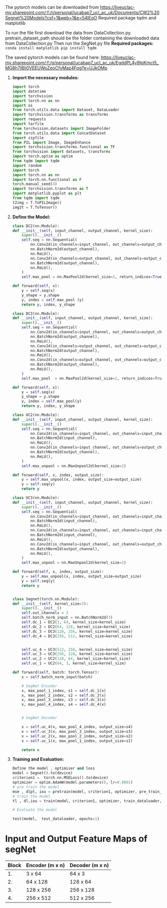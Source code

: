 
The pytorch models can be downloaded from https://liveuclac-my.sharepoint.com/:f:/r/personal/ucabap7_ucl_ac_uk/Documents/CW2%20Segnet%20Models?csf=1&web=1&e=54IEqO
Required package tqdm and matplotlib


To run the file first download the data from DataCollection.py.
pretrain_dataset_path should be the folder containing the downloaded data from  DataCollection.py
Then run the SegNet.py file
 **Required packages:**
    ```
    conda install matplotlib
    pip install tqdm
    ```

The saved pytorch models can be found here:
https://liveuclac-my.sharepoint.com/:f:/g/personal/ucabap7_ucl_ac_uk/EgddPL4y9IpKmct5_MG8h7IBIi0VEEUWoZeoCfvMaz4Fqg?e=UJkOMp
1. **Import the necessary modules:**
    ```python
    import torch
    import datetime
    import torchvision
    import torch.nn as nn
    import os
    from torch.utils.data import Dataset, DataLoader
    import torchvision.transforms as transforms
    import requests
    import tarfile
    from torchvision.datasets import ImageFolder
    from torch.utils.data import ConcatDataset
    import zipfile
    from PIL import Image, ImageEnhance
    import torchvision.transforms.functional as TF
    from torchvision import datasets, transforms
    import torch.optim as optim
    from tqdm import tqdm
    import random
    import torch
    import torch.nn as nn
    import torch.nn.functional as F
    torch.manual_seed(4)
    import torchvision.transforms as T
    import matplotlib.pyplot as plt
    from tqdm import tqdm
    t2img = T.ToPILImage()
    img2t = T.ToTensor()
    ```

2. **Define the Model:**
    ```python
    class DC2(nn.Module):
    def __init__(self, input_channel, output_channel, kernel_size):
        super().__init__()
        self.seq = nn.Sequential(
            nn.Conv2d(in_channels=input_channel, out_channels=output_channel, kernel_size=kernel_size, padding=kernel_size//2, bias=False),
            nn.BatchNorm2d(output_channel),
            nn.ReLU(),
            nn.Conv2d(in_channels=output_channel, out_channels=output_channel, kernel_size=kernel_size, padding=kernel_size//2, bias=False),
            nn.BatchNorm2d(output_channel),
            nn.ReLU(),
        )
        self.max_pool = nn.MaxPool2d(kernel_size=2, return_indices=True)

    def forward(self, x):
        y = self.seq(x)
        y_shape = y.shape
        y, index = self.max_pool (y)
        return y, index, y_shape

    class DC3(nn.Module):
    def __init__(self, input_channel, output_channel, kernel_size):
        super().__init__()
        self.seq = nn.Sequential(
            nn.Conv2d(in_channels=input_channel, out_channels=output_channel, kernel_size=kernel_size, padding=kernel_size//2, bias=False),
            nn.BatchNorm2d(output_channel),
            nn.ReLU(),
            nn.Conv2d(in_channels=output_channel, out_channels=output_channel, kernel_size=kernel_size, padding=kernel_size//2, bias=False),
            nn.BatchNorm2d(output_channel),
            nn.ReLU(),
            nn.Conv2d(in_channels=output_channel, out_channels=output_channel, kernel_size=kernel_size, padding=kernel_size//2, bias=False),
            nn.BatchNorm2d(output_channel),
            nn.ReLU(),
        )
        self.max_pool  = nn.MaxPool2d(kernel_size=2, return_indices=True)

    def forward(self, x):
        y = self.seq(x)
        y_shape = y.shape
        y, index = self.max_pool(y)
        return y, index, y_shape

    class UC2(nn.Module):
    def __init__(self, input_channel, output_channel, kernel_size):
        super().__init__()
        self.seq = nn.Sequential(
            nn.Conv2d(in_channels=input_channel, out_channels=input_channel, kernel_size=kernel_size, padding=kernel_size//2, bias=False),
            nn.BatchNorm2d(input_channel),
            nn.ReLU(),
            nn.Conv2d(in_channels=input_channel, out_channels=output_channel, kernel_size=kernel_size, padding=kernel_size//2, bias=False),
            nn.BatchNorm2d(output_channel),
            nn.ReLU(),
        )
        self.max_unpool = nn.MaxUnpool2d(kernel_size=2)

    def forward(self, x, index, output_size):
        y = self.max_unpool(x, index, output_size=output_size)
        y = self.seq(y)
        return y

    class UC3(nn.Module):
    def __init__(self, input_channel, output_channel, kernel_size):
        super().__init__()
        self.seq = nn.Sequential(
            nn.Conv2d(in_channels=input_channel, out_channels=input_channel, kernel_size=kernel_size, padding=kernel_size//2, bias=False),
            nn.BatchNorm2d(input_channel),
            nn.ReLU(),
            nn.Conv2d(in_channels=input_channel, out_channels=input_channel, kernel_size=kernel_size, padding=kernel_size//2, bias=False),
            nn.BatchNorm2d(input_channel),
            nn.ReLU(),
            nn.Conv2d(in_channels=input_channel, out_channels=output_channel, kernel_size=kernel_size, padding=kernel_size//2, bias=False),
            nn.BatchNorm2d(output_channel),
            nn.ReLU(),
        )
        self.max_unpool = nn.MaxUnpool2d(kernel_size=2)

    def forward(self, x, index, output_size):
        y = self.max_unpool(x, index, output_size=output_size)
        y = self.seq(y)
        return y


    class Segnet(torch.nn.Module):
    def __init__(self, kernel_size=3):
        super().__init__()
        self.out_channels = 3
        self.batch_norm_input = nn.BatchNorm2d(3)
        self.dc_1 = DC2(3, 64, kernel_size=kernel_size)
        self.dc_2 = DC2(64, 128, kernel_size=kernel_size)
        self.dc_3 = DC3(128, 256, kernel_size=kernel_size)
        self.dc_4 = DC3(256, 512, kernel_size=kernel_size)


        self.uc_4 = UC3(512, 256, kernel_size=kernel_size)
        self.uc_3 = UC3(256, 128, kernel_size=kernel_size)
        self.uc_2 = UC2(128, 64, kernel_size=kernel_size)
        self.uc_1 = UC2(64, 3, kernel_size=kernel_size)

    def forward(self, batch: torch.Tensor):
        x = self.batch_norm_input(batch)

        # SegNet Encoder
        x, max_pool_1_index, s1 = self.dc_1(x)
        x, max_pool_2_index, s2 = self.dc_2(x)
        x, max_pool_3_index, s3 = self.dc_3(x)
        x, max_pool_4_index, s4 = self.dc_4(x)


        # SegNet Decoder

        x = self.uc_4(x, max_pool_4_index, output_size=s4)
        x = self.uc_3(x, max_pool_3_index, output_size=s3)
        x = self.uc_2(x, max_pool_2_index, output_size=s2)
        x = self.uc_1(x, max_pool_1_index, output_size=s1)

        return x
    ```
4. **Training and Evaluation:**
    ```python
    Define the model , optimiser and loss
    model = Segnet().to(device)
    criterion1 =  torch.nn.MSELoss().to(device)
    optimizer = optim.AdamW(model.parameters(), lr=0.0001)
    # pre train the model
    mse , dlpt, iou = pretrain(model, criterion1, optimizer, pre_train_dataloader, 20)
    # train the model
    tl , dl,iou = train(model, criterion1, optimizer, train_dataloader, 50)

    # Evaluate the model

    test(model,  test_dataloader, epochs=1)
    ```

# Input and Output Feature Maps of segNet



| Block | Encoder (m x n) | Decoder (m x n) |
|-------|-----------------|-----------------|
| 1.    | 3 x 64          | 64 x 3          |
| 2.    | 64 x 128        | 128 x 64        |
| 3.    | 128 x 256       | 256 x 128       |
| 4.    | 256 x 512       | 512 x 256       |



